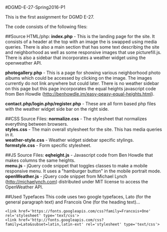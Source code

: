 #DGMD-E-27-Spring2016-P1

This is the first assignment for DGMD E-27.

The code consists of the following files:

##Source HTML/php:
**index.php** - This is the landing page for the site. It consists of a header at the top with an image the is swapped using media queries. There is also a main section that has some text describing the site and neighborhood as well as some responsive images that use picturefill.js. There is also a sidebar that incorporates a weather widget using the openweather API.

**photogallery.php** - This is a page for showing various neighborhood photo albums which could be accessed by clicking on the image. The images currently do not link anywhere but could later. There is no weather sidebar on this page but this page incorporates the equal heights javascript code from Ben Howdle (http://benhowdle.im/easy-peasy-equal-heights.html).

**contact.php/login.php/register.php** - These are all form based php files with the weather widget side bar on the right side.

##CSS Source Files:
**normalize.css** - The stylesheet that normalizes everything between browsers.<br>
**styles.css** - The main overall stylesheet for the site. This has media queries in it.<br>
**weather-style.css** - Weather widget sidebar specific stylings.<br>
**formstyle.css** - Form specific stylesheet.<br>

##JS Source Files:
**eqheight.js** - Javascript code from Ben Howdle that makes columns the same heights.<br>
**menu.js** - jQuery code snippet that toggles classes to make a mobile responsive menu. It uses a "hamburger button" in the mobile portrait mode.<br>
**openWeather.js** - jQuery code snippet from Michael Lynch (http://michaelynch.com) distributed under MIT license to access the OpenWeather API.<br>

##Used Typefaces
This code uses two google typefaces, Lato (for the general paragraph text) and Francois One (for the heading text)...<br>
```
<link href='https://fonts.googleapis.com/css?family=Francois+One' rel='stylesheet' type='text/css'>
<link href='http://fonts.googleapis.com/css?family=Lato&subset=latin,latin-ext' rel='stylesheet' type='text/css'>
```	
